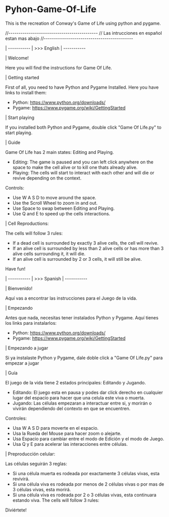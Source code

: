# Pyhon-Game-Of-Life
This is the recreation of Conway's Game of Life using python and pygame.


//--------------------------------------------
// Las intrucciones en español estan mas abajo
//--------------------------------------------




| -----------
| >>> English
| -----------

| Welcome!

Here you will find the instructions for Game Of Life.



| Getting started

First of all, you need to have Python and Pygame Installed. Here you have links to install them:

- Python: https://www.python.org/downloads/
- Pygame: https://www.pygame.org/wiki/GettingStarted



| Start playing

If you installed both Python and Pygame, double click "Game Of Life.py" to start playing.

| Guide

Game Of Life has 2 main states: Editing and Playing.
- Editing: The game is paused and you can left click anywhere on the space to make the cell alive or to kill one thats already alive.
- Playing: The cells will start to interact with each other and will die or revive depending on the context.

Controls:
- Use W A S D to move around the space.
- Use the Scroll Wheel to zoom in and out.
- Use Space to swap between Editing and Playing.
- Use Q and E to speed up the cells interactions.



| Cell Reproductions:

The cells will follow 3 rules:
- If a dead cell is surrounded by exactly 3 alive cells, the cell will revive.
- If an alive cell is surrounded by less than 2 alive cells or has more than 3 alive cells surrounding it, it will die.
- If an alive cell is surrounded by 2 or 3 cells, it will still be alive.



Have fun!














| -----------
| >>> Spanish
| -----------


| Bienvenido!

Aquí vas a encontrar las instrucciones para el Juego de la vida.



| Empezando

Antes que nada, necesitas tener instalados Python y Pygame. Aquí tienes los links para instalarlos:
- Python: https://www.python.org/downloads/
- Pygame: https://www.pygame.org/wiki/GettingStarted



| Empezando a jugar

Si ya instalaste Python y Pygame, dale doble click a "Game Of Life.py" para empezar a jugar



| Guía

El juego de la vida tiene 2 estados principales: Editando y Jugando.
- Editando: El juego esta en pausa y podes dar click derecho en cualquier lugar del espacio para hacer que una celula este viva o muerta.
- Jugando: Las células empezaran a interactuar entre si, y morirán o vivirán dependiendo del contexto en que se encuentren.

Controles:
- Usa W A S D para moverte en el espacio.
- Usa la Rueda del Mouse para hacer zoom o alejarte.
- Usa Espacio para cambiar entre el modo de Edición y el modo de Juego.
- Usa Q y E para acelerar las interacciones entre células.



| Preproducción celular:

Las células seguirán 3 reglas:
- Si una célula muerta es rodeada por exactamente 3 células vivas, esta revivirá.
- Si una célula viva es rodeada por menos de 2 células vivas o por mas de 3 células vivas, esta morirá.
- Si una célula viva es rodeada por 2 o 3 células vivas, esta continuara estando viva.
The cells will follow 3 rules:



Diviértete!
